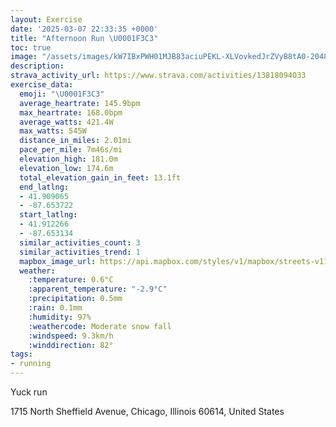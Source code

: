 ```yaml
---
layout: Exercise
date: '2025-03-07 22:33:35 +0000'
title: "Afternoon Run \U0001F3C3"
toc: true
image: "/assets/images/kW7IBxPWH01MJB83aciuPEKL-XLVovkedJrZVyB8tA0-2048x1536.jpg.jpeg"
description:
strava_activity_url: https://www.strava.com/activities/13818094033
exercise_data:
  emoji: "\U0001F3C3"
  average_heartrate: 145.9bpm
  max_heartrate: 168.0bpm
  average_watts: 421.4W
  max_watts: 545W
  distance_in_miles: 2.01mi
  pace_per_mile: 7m46s/mi
  elevation_high: 181.0m
  elevation_low: 174.6m
  total_elevation_gain_in_feet: 13.1ft
  end_latlng:
  - 41.909065
  - -87.653722
  start_latlng:
  - 41.912266
  - -87.653134
  similar_activities_count: 3
  similar_activities_trend: 1
  mapbox_image_url: https://api.mapbox.com/styles/v1/mapbox/streets-v11/static/path-5+787af2-1.0(q%7Bx~Frl~uODe%40Cu%40CQEM%3FEIMAOXc%40t%40q%40NIXc%40TqBByALe%40DgBH%7B%40CYB_BE%7BC%40k%40CcC%40uC%40i%40G_C%40c%40Cc%40%40CLGHMRKd%40In%40Ah%40D%60%40A%60%40%3F~BK%5EB%5ECbF%3F~AEd%40%40l%40EXDZ%3FjBK%60DCZ%40LJJIdA%3FbCMV%40FDB%7C%40JtADdA%3FpBKrDAxBBxEAvBCFsB~A%5BZ%5DNSD%5BVMRUh%40GJs%40b%40wBfBEJDb%40b%40vABN%5D%60%40aAz%40KDw%40f%40EJFCVWFA%40%40SZO%5Ci%40VQJ_%40h%40i%40Rq%40t%40OJC%3FACBCPIh%40q%40TOP%5BNGH%40%60%40_%40h%40Ub%40m%40%40CK%40%5BVU%3Fe%40TiAbAMXWH%5DTYLk%40FADB%5CSR),pin-s-s+e5b22e(-87.65146,41.91177),pin-s-f+89ae00(-87.6528,41.90801999999997)/auto/800x800?access_token=pk.eyJ1Ijoiam9zaGJlY2ttYW4iLCJhIjoiY205eWR2aDd1MWZ6djJrbXc4a3M0bWZleiJ9.XiG9OWkNcZk2QzjJbxLB4A
  weather:
    :temperature: 0.6°C
    :apparent_temperature: "-2.9°C"
    :precipitation: 0.5mm
    :rain: 0.1mm
    :humidity: 97%
    :weathercode: Moderate snow fall
    :windspeed: 9.3km/h
    :winddirection: 82°
tags:
- running
---
```

Yuck run

1715 North Sheffield Avenue, Chicago, Illinois 60614, United States
